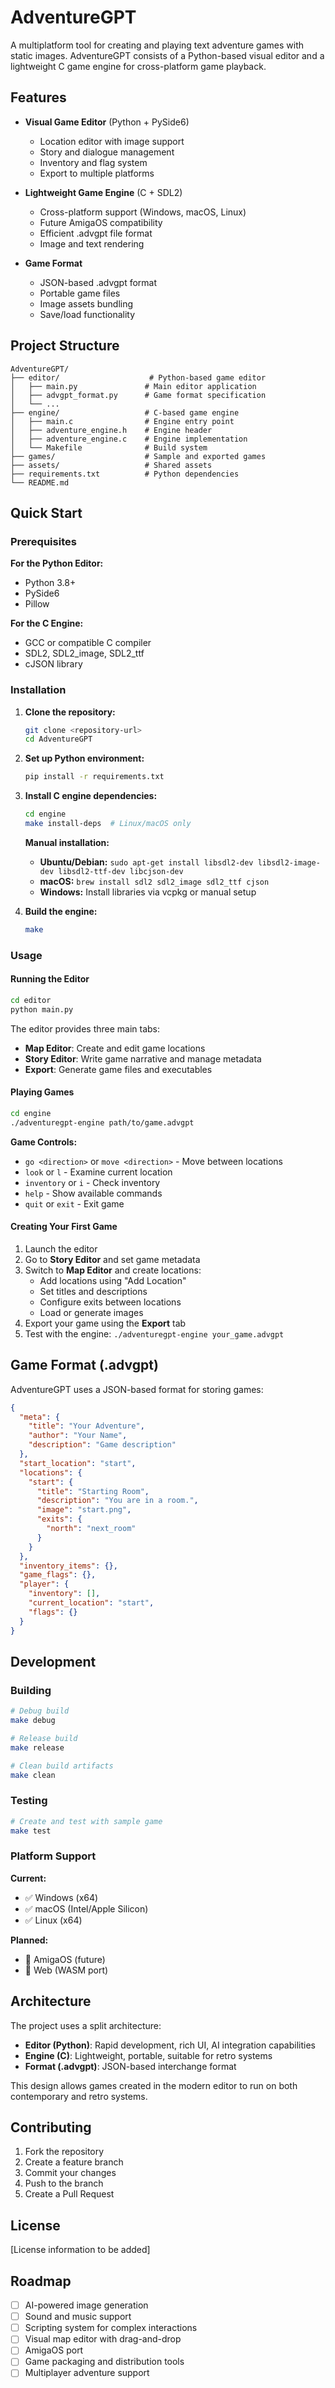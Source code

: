 # AdventureGPT

A multiplatform tool for creating and playing text adventure games with static images. AdventureGPT consists of a Python-based visual editor and a lightweight C game engine for cross-platform game playback.

## Features

- **Visual Game Editor** (Python + PySide6)
  - Location editor with image support
  - Story and dialogue management
  - Inventory and flag system
  - Export to multiple platforms

- **Lightweight Game Engine** (C + SDL2)
  - Cross-platform support (Windows, macOS, Linux)
  - Future AmigaOS compatibility
  - Efficient .advgpt file format
  - Image and text rendering

- **Game Format**
  - JSON-based .advgpt format
  - Portable game files
  - Image assets bundling
  - Save/load functionality

## Project Structure

```
AdventureGPT/
├── editor/                    # Python-based game editor
│   ├── main.py               # Main editor application
│   ├── advgpt_format.py      # Game format specification
│   └── ...
├── engine/                   # C-based game engine
│   ├── main.c                # Engine entry point
│   ├── adventure_engine.h    # Engine header
│   ├── adventure_engine.c    # Engine implementation
│   └── Makefile              # Build system
├── games/                    # Sample and exported games
├── assets/                   # Shared assets
├── requirements.txt          # Python dependencies
└── README.md
```

## Quick Start

### Prerequisites

**For the Python Editor:**
- Python 3.8+
- PySide6
- Pillow

**For the C Engine:**
- GCC or compatible C compiler
- SDL2, SDL2_image, SDL2_ttf
- cJSON library

### Installation

1. **Clone the repository:**
   ```bash
   git clone <repository-url>
   cd AdventureGPT
   ```

2. **Set up Python environment:**
   ```bash
   pip install -r requirements.txt
   ```

3. **Install C engine dependencies:**
   ```bash
   cd engine
   make install-deps  # Linux/macOS only
   ```

   **Manual installation:**
   - **Ubuntu/Debian:** `sudo apt-get install libsdl2-dev libsdl2-image-dev libsdl2-ttf-dev libcjson-dev`
   - **macOS:** `brew install sdl2 sdl2_image sdl2_ttf cjson`
   - **Windows:** Install libraries via vcpkg or manual setup

4. **Build the engine:**
   ```bash
   make
   ```

### Usage

#### Running the Editor

```bash
cd editor
python main.py
```

The editor provides three main tabs:
- **Map Editor**: Create and edit game locations
- **Story Editor**: Write game narrative and manage metadata
- **Export**: Generate game files and executables

#### Playing Games

```bash
cd engine
./adventuregpt-engine path/to/game.advgpt
```

**Game Controls:**
- `go <direction>` or `move <direction>` - Move between locations
- `look` or `l` - Examine current location
- `inventory` or `i` - Check inventory
- `help` - Show available commands
- `quit` or `exit` - Exit game

#### Creating Your First Game

1. Launch the editor
2. Go to **Story Editor** and set game metadata
3. Switch to **Map Editor** and create locations:
   - Add locations using "Add Location"
   - Set titles and descriptions
   - Configure exits between locations
   - Load or generate images
4. Export your game using the **Export** tab
5. Test with the engine: `./adventuregpt-engine your_game.advgpt`

## Game Format (.advgpt)

AdventureGPT uses a JSON-based format for storing games:

```json
{
  "meta": {
    "title": "Your Adventure",
    "author": "Your Name",
    "description": "Game description"
  },
  "start_location": "start",
  "locations": {
    "start": {
      "title": "Starting Room",
      "description": "You are in a room.",
      "image": "start.png",
      "exits": {
        "north": "next_room"
      }
    }
  },
  "inventory_items": {},
  "game_flags": {},
  "player": {
    "inventory": [],
    "current_location": "start",
    "flags": {}
  }
}
```

## Development

### Building

```bash
# Debug build
make debug

# Release build
make release

# Clean build artifacts
make clean
```

### Testing

```bash
# Create and test with sample game
make test
```

### Platform Support

**Current:**
- ✅ Windows (x64)
- ✅ macOS (Intel/Apple Silicon)
- ✅ Linux (x64)

**Planned:**
- 🔄 AmigaOS (future)
- 🔄 Web (WASM port)

## Architecture

The project uses a split architecture:

- **Editor (Python)**: Rapid development, rich UI, AI integration capabilities
- **Engine (C)**: Lightweight, portable, suitable for retro systems
- **Format (.advgpt)**: JSON-based interchange format

This design allows games created in the modern editor to run on both contemporary and retro systems.

## Contributing

1. Fork the repository
2. Create a feature branch
3. Commit your changes
4. Push to the branch
5. Create a Pull Request

## License

[License information to be added]

## Roadmap

- [ ] AI-powered image generation
- [ ] Sound and music support
- [ ] Scripting system for complex interactions
- [ ] Visual map editor with drag-and-drop
- [ ] AmigaOS port
- [ ] Game packaging and distribution tools
- [ ] Multiplayer adventure support
